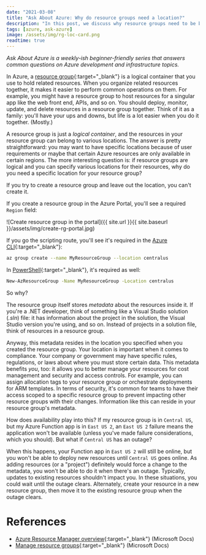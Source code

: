 ```yaml
---
date: "2021-03-08"
title: "Ask About Azure: Why do resource groups need a location?"
description: "In this post, we discuss why resource groups need to be bound to a location."
tags: [azure, ask-azure]
image: /assets/img/rg-loc-card.png
readtime: true
---
```


*Ask About Azure is a weekly-ish beginner-friendly series that answers common questions on Azure development and infrastructure topics.*

In Azure, a [resource group](https://docs.microsoft.com/azure/azure-resource-manager/management/manage-resource-groups-portal#what-is-a-resource-group){:target="_blank"} is a logical container that you use to hold related resources. When you organize related resources together, it makes it easier to perform common operations on them. For example, you might have a resource group to host resources for a singular app like the web front end, APIs, and so on. You should deploy, monitor, update, and delete resources in a resource group together. Think of it as a family: you'll have your ups and downs, but life is a lot easier when you do it together. (Mostly.)

A resource group is just a *logical container*, and the resources in your resource group can belong to various locations. The answer is pretty straightforward: you may want to have specific locations because of user requirements or maybe that certain Azure resources are only available in certain regions. The more interesting question is: if resource groups are logical and you can specify various locations for their resources, why do you need a specific location for your resource group?

If you try to create a resource group and leave out the location, you can't create it.

If you create a resource group in the Azure Portal, you'll see a required `Region` field:

![Create resource group in the portal]({{ site.url }}{{ site.baseurl }}/assets/img/create-rg-portal.jpg)

If you go the scripting route, you'll see it's required in the [Azure CLI](https://docs.microsoft.com/azure/azure-resource-manager/management/manage-resource-groups-cli#create-resource-groups){:target="_blank"}:

```bash
az group create --name MyResourceGroup --location centralus
```

In [PowerShell](https://docs.microsoft.com/azure/azure-resource-manager/management/manage-resource-groups-powershell#create-resource-groups){:target="_blank"}, it's required as well:

```bash
New-AzResourceGroup -Name MyResourceGroup -Location centralus
```

So why?

The resource group itself stores *metadata* about the resources inside it. If you're a .NET developer, think of something like a Visual Studio solution (*.sln*) file: it has information about the project in the solution, the Visual Studio version you're using, and so on. Instead of projects in a solution file, think of resources in a resource group.

Anyway, this metadata resides in the location you specified when you created the resource group. Your location is important when it comes to compliance. Your company or government may have specific rules, regulations, or laws about where you must store certain data. This metadata benefits *you*, too: it allows you to better manage your resources for cost management and security and access controls. For example, you can assign allocation tags to your resource group or orchestrate deployments for ARM templates. In terms of security, it's common for teams to have their access scoped to a specific resource group to prevent impacting other resource groups with their changes. Information like this can reside in your resource group's metadata.

How does availability play into this? If my resource group is in `Central US`, but my Azure Function app is in `East US 2`, an `East US 2` failure means the application won't be available (unless you've made failure considerations, which you should). But what if `Central US` has an outage?

When this happens, your Function app in `East US 2` will still be online, but you won't be able to deploy new resources until `Central US` goes online. As adding resources (or a "project") definitely would force a change to the metadata, you won't be able to do it when there's an outage. Typically, updates to existing resources shouldn't impact you. In these situations, you could wait until the outage clears. Alternately, create your resource in a new resource group, then move it to the existing resource group when the outage clears.

# References

- [Azure Resource Manager overview](https://docs.microsoft.com/azure/azure-resource-manager/management/overview){:target="_blank"} (Microsoft Docs)
- [Manage resource groups](https://docs.microsoft.com/azure/azure-resource-manager/management/manage-resource-groups-portal#what-is-a-resource-group){:target="_blank"} (Microsoft Docs)